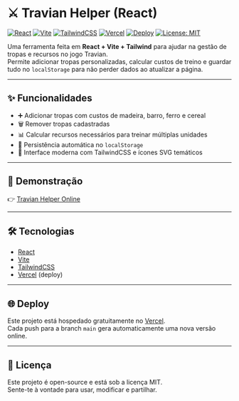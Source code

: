 # ⚔️ Travian Helper (React)

[![React](https://img.shields.io/badge/React-18-61DAFB?logo=react&logoColor=white)](https://react.dev/)
[![Vite](https://img.shields.io/badge/Vite-5-646CFF?logo=vite&logoColor=FFD62E)](https://vitejs.dev/)
[![TailwindCSS](https://img.shields.io/badge/TailwindCSS-3-38B2AC?logo=tailwindcss&logoColor=white)](https://tailwindcss.com/)
[![Vercel](https://img.shields.io/badge/Deployed%20on-Vercel-black?logo=vercel)](https://vercel.com/)
[![Deploy](https://img.shields.io/badge/Vercel-Live-black?logo=vercel)](https://travian-helper-react.vercel.app/)
[![License: MIT](https://img.shields.io/badge/License-MIT-green.svg)](./LICENSE)

Uma ferramenta feita em **React + Vite + Tailwind** para ajudar na gestão de tropas e recursos no jogo Travian.  
Permite adicionar tropas personalizadas, calcular custos de treino e guardar tudo no `localStorage` para não perder dados ao atualizar a página.

---

## ✨ Funcionalidades
- ➕ Adicionar tropas com custos de madeira, barro, ferro e cereal  
- 🗑️ Remover tropas cadastradas  
- 📊 Calcular recursos necessários para treinar múltiplas unidades  
- 💾 Persistência automática no `localStorage`  
- 🎨 Interface moderna com TailwindCSS e ícones SVG temáticos  

---

## 🚀 Demonstração
👉 [Travian Helper Online](https://travianhelper.vercel.app/)

---

## 🛠️ Tecnologias
- [React](https://react.dev/)  
- [Vite](https://vitejs.dev/)  
- [TailwindCSS](https://tailwindcss.com/)  
- [Vercel](https://vercel.com/) (deploy)

---

## 🌐 Deploy
Este projeto está hospedado gratuitamente no [Vercel](https://vercel.com/).  
Cada push para a branch `main` gera automaticamente uma nova versão online.

---

## 📜 Licença
Este projeto é open-source e está sob a licença MIT.  
Sente-te à vontade para usar, modificar e partilhar.
